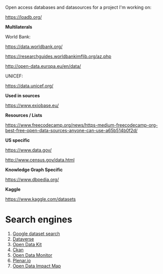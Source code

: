Open access databases and datasources for a project I'm working on:


https://loadb.org/

**Multilaterals**

World Bank:

https://data.worldbank.org/

https://researchguides.worldbankimflib.org/az.php

http://open-data.europa.eu/en/data/

UNICEF:

https://data.unicef.org/

**Used in sources**

https://www.exiobase.eu/

**Resources / Lists**

https://www.freecodecamp.org/news/https-medium-freecodecamp-org-best-free-open-data-sources-anyone-can-use-a65b514b0f2d/

**US specific**

https://www.data.gov/

http://www.census.gov/data.html

**Knowledge Graph Specific**

https://www.dbpedia.org/

**Kaggle**

https://www.kaggle.com/datasets

# **Search engines**

1. [Google dataset search](https://toolbox.google.com/datasetsearch)
2. [Dataverse](https://dataverse.org/)
3. [Open Data Kit](https://opendatakit.org/)
4. [Ckan](https://ckan.org/)
5. [Open Data Monitor](https://opendatamonitor.eu/frontend/web/index.php?r=dashboard%2Findex)
6. [Plenar.io](http://plenar.io/)
7. [Open Data Impact Map](http://opendataimpactmap.org/)

# 